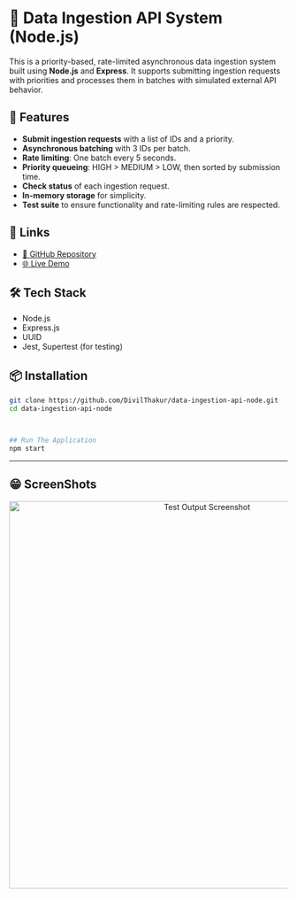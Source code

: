 # 🚀 Data Ingestion API System (Node.js)

This is a priority-based, rate-limited asynchronous data ingestion system built using **Node.js** and **Express**. It supports submitting ingestion requests with priorities and processes them in batches with simulated external API behavior.


## 🧩 Features

- **Submit ingestion requests** with a list of IDs and a priority.
- **Asynchronous batching** with 3 IDs per batch.
- **Rate limiting**: One batch every 5 seconds.
- **Priority queueing**: HIGH > MEDIUM > LOW, then sorted by submission time.
- **Check status** of each ingestion request.
- **In-memory storage** for simplicity.
- **Test suite** to ensure functionality and rate-limiting rules are respected.



## 🔗 Links

- [🚀 GitHub Repository](https://github.com/DivilThakur/data-ingestion-api)
- [🌐 Live Demo](data-ingestion-api-production-da2f.up.railway.app)

## 🛠️ Tech Stack

- Node.js
- Express.js
- UUID
- Jest, Supertest (for testing)


## 📦 Installation

```bash
git clone https://github.com/DivilThakur/data-ingestion-api-node.git
cd data-ingestion-api-node



## Run The Application
npm start
```
--- 

## 😁 ScreenShots
<p align="center"> <img src="https://github.com/DivilThakur/data-ingestion-api/main/screenshots/Screenshot.png" width="700" alt="Test Output Screenshot"> </p>



